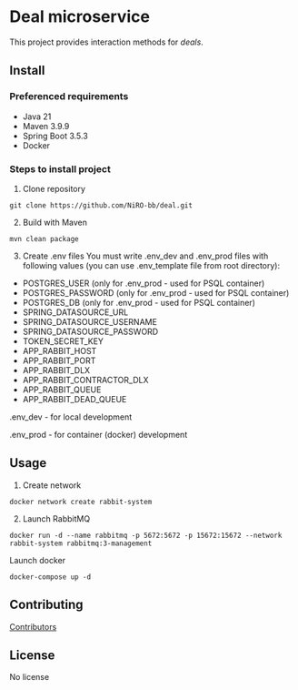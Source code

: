 # Deal microservice
This project provides interaction methods for <i>deals</i>.

## Install
### Preferenced requirements
* Java 21
* Maven 3.9.9
* Spring Boot 3.5.3
* Docker 

### Steps to install project
1. Clone repository
```shell
git clone https://github.com/NiRO-bb/deal.git
```

2. Build with Maven
```shell
mvn clean package 
```

3. Create .env files
   You must write .env_dev and .env_prod files with following values (you can use .env_template file from root directory):
* POSTGRES_USER (only for .env_prod - used for PSQL container)
* POSTGRES_PASSWORD (only for .env_prod - used for PSQL container)
* POSTGRES_DB (only for .env_prod - used for PSQL container)
* SPRING_DATASOURCE_URL
* SPRING_DATASOURCE_USERNAME
* SPRING_DATASOURCE_PASSWORD
* TOKEN_SECRET_KEY
* APP_RABBIT_HOST
* APP_RABBIT_PORT
* APP_RABBIT_DLX
* APP_RABBIT_CONTRACTOR_DLX
* APP_RABBIT_QUEUE
* APP_RABBIT_DEAD_QUEUE

<p>.env_dev - for local development </p>
<p>.env_prod - for container (docker) development</p>

## Usage
1. Create network
```shell
docker network create rabbit-system
```
2. Launch RabbitMQ
```shell
docker run -d --name rabbitmq -p 5672:5672 -p 15672:15672 --network rabbit-system rabbitmq:3-management
```
Launch docker
```shell
docker-compose up -d
```

## Contributing
<a href="https://github.com/NiRO-bb/deal/graphs/contributors/">Contributors</a>

## License
No license 